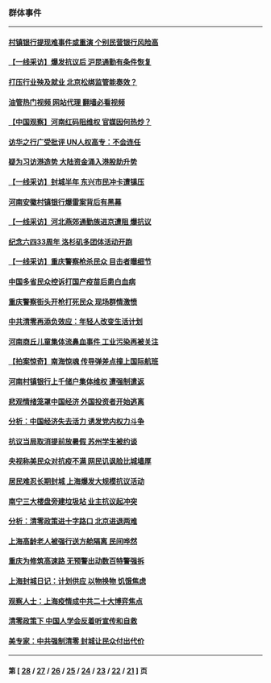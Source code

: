 ### 群体事件
---
#### [村镇银行提现难事件或重演 个别民营银行风险高](../../pages/ncid279/n13764495.md?06250845) 
#### [【一线采访】爆发抗议后 沪昆通勤有条件恢复](../../pages/ncid279/n13763504.md?06250845) 
#### [打压行业殃及就业 北京松绑监管能奏效？](../../pages/ncid279/n13761130.md?06250845) 
#### [油管热门视频 网站代理 翻墙必看视频](http://209.222.30.114:81/youtube.html?06250845)
#### [【中国观察】河南红码阻维权 官媒因何热炒？](../../pages/ncid279/n13760146.md?06250845) 
#### [访华之行广受批评 UN人权高专：不会连任](../../pages/ncid279/n13758655.md?06250845) 
#### [疑为习访港造势 大陆资金涌入港股助升势](../../pages/ncid279/n13756127.md?06250845) 
#### [【一线采访】封城半年 东兴市民冲卡遭镇压](../../pages/ncid279/n13754277.md?06250845) 
#### [河南安徽村镇银行爆雷案背后有黑幕](../../pages/ncid279/n13754230.md?06250845) 
#### [【一线采访】河北燕郊通勤族进京遭阻 爆抗议](../../pages/ncid279/n13749999.md?06250845) 
#### [纪念六四33周年 洛杉矶多团体活动开跑](../../pages/ncid279/n13749760.md?06250845) 
#### [【一线采访】重庆警察枪杀民众 目击者曝细节](../../pages/ncid279/n13749360.md?06250845) 
#### [中国多省民众控诉打国产疫苗后患白血病](../../pages/ncid279/n13748740.md?06250845) 
#### [重庆警察街头开枪打死民众 现场群情激愤](../../pages/ncid279/n13749070.md?06250845) 
#### [中共清零再添负效应：年轻人改变生活计划](../../pages/ncid279/n13748102.md?06250845) 
#### [河南商丘儿童集体流鼻血事件 工业污染再被关注](../../pages/ncid279/n13747065.md?06250845) 
#### [【拍案惊奇】南海惊魂 传导弹差点撞上国际航班](../../pages/ncid279/n13746784.md?06250845) 
#### [河南村镇银行上千储户集体维权 遭强制遣返](../../pages/ncid279/n13743906.md?06250845) 
#### [悲观情绪笼罩中国经济 外国投资者开始逃离](../../pages/ncid279/n13743825.md?06250845) 
#### [分析：中国经济失去活力 诱发党内权力斗争](../../pages/ncid279/n13740219.md?06250845) 
#### [抗议当局取消提前放暑假 苏州学生被约谈](../../pages/ncid279/n13738981.md?06250845) 
#### [央视称美民众对抗疫不满 网民讥讽脸比城墙厚](../../pages/ncid279/n13738685.md?06250845) 
#### [居民难忍长期封城 上海爆发大规模抗议活动](../../pages/ncid279/n13724894.md?06250845) 
#### [南宁三大楼盘旁建垃圾站 业主抗议起冲突](../../pages/ncid279/n13723244.md?06250845) 
#### [分析：清零政策进十字路口 北京进退两难](../../pages/ncid279/n13722760.md?06250845) 
#### [上海高龄老人被强行送方舱隔离 民间哗然](../../pages/ncid279/n13717318.md?06250845) 
#### [重庆为修筑高速路 无预警出动数百特警强拆](../../pages/ncid279/n13716893.md?06250845) 
#### [上海封城日记：计划供应 以物换物 饥饿焦虑](../../pages/ncid279/n13715646.md?06250845) 
#### [观察人士：上海疫情成中共二十大博弈焦点](../../pages/ncid279/n13713349.md?06250845) 
#### [清零政策下 中国人学会反着听宣传和自救](../../pages/ncid279/n13711002.md?06250845) 
#### [美专家：中共强制清零 封城让民众付出代价](../../pages/ncid279/n13709482.md?06250845) 

---
#### 第 [ [28](./28.md?06250845) / [27](./27.md?06250845) / [26](./26.md?06250845) / [25](./25.md?06250845) / [24](./24.md?06250845) / [23](./23.md?06250845) / [22](./22.md?06250845) / [21](./21.md?06250845) ] 页
